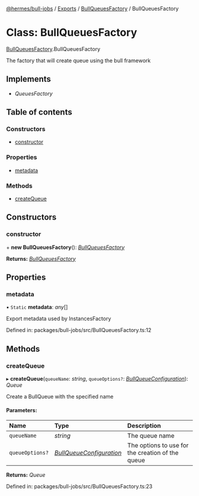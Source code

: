 [@hermes/bull-jobs](../README.md) / [Exports](../modules.md) / [BullQueuesFactory](../modules/bullqueuesfactory.md) / BullQueuesFactory

# Class: BullQueuesFactory

[BullQueuesFactory](../modules/bullqueuesfactory.md).BullQueuesFactory

The factory that will create queue using the bull framework

## Implements

* *QueuesFactory*

## Table of contents

### Constructors

- [constructor](bullqueuesfactory.bullqueuesfactory-1.md#constructor)

### Properties

- [metadata](bullqueuesfactory.bullqueuesfactory-1.md#metadata)

### Methods

- [createQueue](bullqueuesfactory.bullqueuesfactory-1.md#createqueue)

## Constructors

### constructor

\+ **new BullQueuesFactory**(): [*BullQueuesFactory*](bullqueuesfactory.bullqueuesfactory-1.md)

**Returns:** [*BullQueuesFactory*](bullqueuesfactory.bullqueuesfactory-1.md)

## Properties

### metadata

▪ `Static` **metadata**: *any*[]

Export metadata used by InstancesFactory

Defined in: packages/bull-jobs/src/BullQueuesFactory.ts:12

## Methods

### createQueue

▸ **createQueue**(`queueName`: *string*, `queueOptions?`: [*BullQueueConfiguration*](../interfaces/configuration_bullqueueconfiguration.bullqueueconfiguration.md)): *Queue*

Create a BullQueue with the specified name

#### Parameters:

Name | Type | Description |
:------ | :------ | :------ |
`queueName` | *string* | The queue name   |
`queueOptions?` | [*BullQueueConfiguration*](../interfaces/configuration_bullqueueconfiguration.bullqueueconfiguration.md) | The options to use for the creation of the queue    |

**Returns:** *Queue*

Defined in: packages/bull-jobs/src/BullQueuesFactory.ts:23
